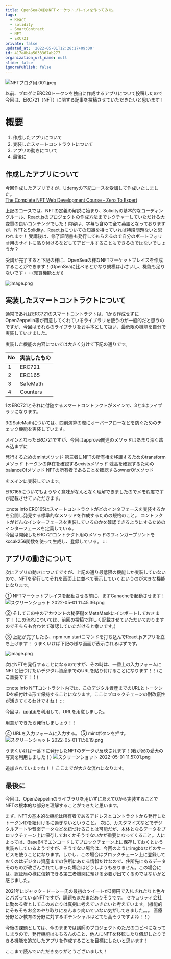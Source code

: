 ```yaml
---
title: OpenSeaの様なNFTマーケットプレイスを作ってみた。
tags:
  - React
  - solidity
  - SmartContract
  - NFT
  - ERC721
private: false
updated_at: '2022-05-01T12:28:17+09:00'
id: 417a8b4a5033367ab277
organization_url_name: null
slide: false
ignorePublish: false
---
```

![NFTブログ用.001.jpeg](https://qiita-image-store.s3.ap-northeast-1.amazonaws.com/0/1299653/a6314fa3-b209-0a5e-8485-807ad6a129cb.jpeg)


以前、ブログにERC20トークンを独自に作成するアプリについて投稿したので今回は、ERC721（NFT）に関する記事を投稿させていただきたいと思います！

# 概要
 1. 作成したアプリについて
 2. 実装したスマートコントラクトについて
 3. アプリの動きについて
 4. 最後に

## 作成したアプリについて
今回作成したアプリですが、Udemyの下記コースを受講して作成いたしました。  
<a href="https://www.udemy.com/course/the-complete-nft-web-developer-course-zero-to-professional/">The Complete NFT Web Development Course - Zero To Expert</a>

上記のコースでは、NFTの定義の解説に始まり、Solidityの基本的なコーディングルール、React.jsのプロジェクトの作成方法までレクチャーしていただける大変質の良いコンテンツでした！内容は、字幕も含めて全て英語となっておりますが、NFTとSolidity、React.jsについての知識を持っていれば特段問題ないと思われます！
受講後は、修了証明書も発行してもらえるので自分のポートフォリオ用のサイトに貼り付けるなどしてアピールすることもできるのではないでしょうか？

受講が完了すると下記の様に、OpenSeaの様なNFTマーケットプレイスを作成することができます！(OpenSeaに比べるとかなり規模は小さいし、機能も足りないです・・(売買機能とか))

![image.png](https://qiita-image-store.s3.ap-northeast-1.amazonaws.com/0/1299653/a8cd9a98-5ab8-cd3b-4a71-46801a6d9c54.png)

## 実装したスマートコントラクトについて
通常であればERC721のスマートコントラクトは、1から作成せずにOpenZeppelin等が用意してくれているライブラリを使うのが一般的だと思うのですが、今回はそれらのライブラリをお手本として扱い、最低限の機能を自分で実装していきました。

実装した機能の内容については大きく分けて下記の通りです。

|No|実装したもの|
|---|---|
|1|ERC721|
|2|ERC165|
|3|SafeMath|
|4|Counters|

1のERC721とそれに付随するスマートコントラクトがメインで、3と4はライブラリになります。

3のSafeMathについては、四則演算の際にオーバーフローなどを防ぐためのチェック機能を実装しています。

メインとなったERC721ですが、今回はapprove関連のメソッドはあまり深く踏み込まずに

発行するためのmintメソッド
第三者にNFTの所有権を移譲するためのtransformメソッド
トークンの存在を確認するexistsメソッド
残高を確認するためのbalanceOfメソッド
NFTの所有者であることを確認するownerOfメソッド

をメインに実装しています。

ERC165についてもようやく意味がなんとなく理解できましたのでメモ程度ですが記載させていただきます。

:::note info
  ERC165はスマートコントラクトがどのインタフェースを実装するかを公開し発見する標準的なメソッドを作成するための規格のこと。
  コントラクトがどんなインターフェースを実装しているのかを確認できるようにするためのインターフェースを定義している。  
  今回は開発したERC721コントラクト用のメソッドのフィンガープリントをkccak256関数を使って生成し、登録している。
:::

## アプリの動きについて

次にアプリの動きについてですが、上記の通り最低限の機能しか実装していないので、NFTを発行してそれを画面上に並べて表示していくというのが大きな機能になります。

① NFTマーケットプレイスを起動させる前に、まずGanacheを起動させます！
![スクリーンショット 2022-05-01 11.45.36.png](https://qiita-image-store.s3.ap-northeast-1.amazonaws.com/0/1299653/679bce08-7a7c-86b3-00a5-2c49cb86f3f2.png)

② そしてこの中のアカウントの秘密鍵をMetaMaskにインポートしておきます！
(この流れについては、前回の投稿で詳しく記載させていただいておりますのでそちらも合わせて確認していただけると幸いです。)

③ 上記が完了したら、npm run startコマンドを打ち込んでReact.jsアプリを立ち上げます！
うまくいけば下記の様な画面が表示されるはずです。

![image.png](https://qiita-image-store.s3.ap-northeast-1.amazonaws.com/0/1299653/a8cd9a98-5ab8-cd3b-4a71-46801a6d9c54.png)

次にNFTを発行することになるのですが、その時は、一番上の入力フォームにNFTと紐づけたいデジタル資産までのURLを貼り付けることになります！！(ここ重要です！！)

:::note info
NFTコントラクト内では、このデジタル資産までのURLとトークンIDを紐付ける形で保持することになります。ここにブロックチェーンの耐改竄性が活きてくるわけですね！
:::

今回は、<a href="https://imgbb.com/">imgbb</a>を利用して、URLを用意しました。

用意ができたら発行しましょう！！

④ URLを入力フォームに入力する。
⑤ mintボタンを押す。
![スクリーンショット 2022-05-01 11.56.19.png](https://qiita-image-store.s3.ap-northeast-1.amazonaws.com/0/1299653/20d4bf56-5b87-f7e6-b934-a5adba185db9.png)

うまくいけば一番下に発行したNFTのデータが反映されます！(我が家の愛犬の写真を利用しました！)
![スクリーンショット 2022-05-01 11.57.01.png](https://qiita-image-store.s3.ap-northeast-1.amazonaws.com/0/1299653/c04ddd96-f9cb-2339-21e2-a62385f826e3.png)

追加されていますね！！
ここまでが大きな流れになります。

## 最後に

今回は、OpenZeppelinのライブラリを用いずにあえて0から実装することでNFTの根本的な部分を理解することができたと思います。

まず、NFTの基本的な機能は所有者であるアドレスとコントラクトから発行したトークンIDを紐付けるに過ぎないということ。
次に、カスタマイズなどでデジタルアートや音楽データなどを紐づけることは可能だが、本体となるデータをブロックチェーン上に保存しておくかそうでないかが重要になってくること。人によっては、Base64でエンコードしてブロックチェーン上に保存しておくという実装もしているようですが、そうでない場合は、今回のようにimgbbなどのサービスを使うことになります。しかし、この場合はブロックチェーン上に登録しておくのはデジタル資産までの住所にあたる情報だけなので、住所先にあるデータそのものが改ざんされてしまった場合はどうしようもありません。この場合には、認証局の様に信頼できる第三者機関に預ける必要が出てくるのではないかと感じました。

2021年にジャック・ドーシー氏の最初のツイートが3億円で入札されたりと色々とバズっているNFTですが、課題もまだまだありそうです。
セキュリティ会社に勤める者としてこのあたりは真剣に考えていきたいと考えています。(機能的にそもそもお金のやり取りにあんまり向いていない気がしてきました。。。 医療分野とか教育の分野に対するポテンシャルはとても高そうですよね！！)

今後の課題としては、今のままでは講師のプロジェクトのただのコピペになってしまうので、発行機能はもちろんのこと、他人にNFTを移転したり償却したりできる機能を追加したアプリを作成することを目標にしたいと思います！

ここまで読んでいただきありがとうございました！
